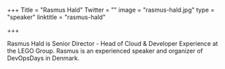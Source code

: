 +++
Title = "Rasmus Hald"
Twitter = ""
image = "rasmus-hald.jpg"
type = "speaker"
linktitle = "rasmus-hald"

+++

Rasmus Hald is Senior Director - Head of Cloud & Developer Experience at the LEGO Group.
Rasmus is an experienced speaker and organizer of DevOpsDays in Denmark.
